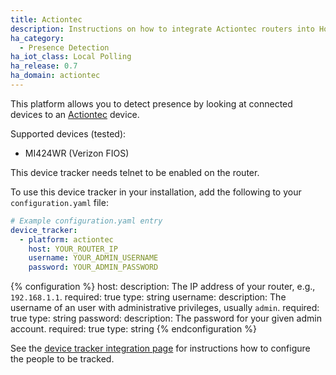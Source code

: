 ```yaml
---
title: Actiontec
description: Instructions on how to integrate Actiontec routers into Home Assistant.
ha_category:
  - Presence Detection
ha_iot_class: Local Polling
ha_release: 0.7
ha_domain: actiontec
---
```


This platform allows you to detect presence by looking at connected devices to an [Actiontec](https://www.actiontec.com/) device.

Supported devices (tested):

- MI424WR (Verizon FIOS)

<div class='note warning'>
This device tracker needs telnet to be enabled on the router.
</div>

To use this device tracker in your installation, add the following to your `configuration.yaml` file:

```yaml
# Example configuration.yaml entry
device_tracker:
  - platform: actiontec
    host: YOUR_ROUTER_IP
    username: YOUR_ADMIN_USERNAME
    password: YOUR_ADMIN_PASSWORD
```

{% configuration %}
host:
  description: The IP address of your router, e.g., `192.168.1.1`.
  required: true
  type: string
username:
  description: The username of an user with administrative privileges, usually `admin`.
  required: true
  type: string
password:
  description: The password for your given admin account.
  required: true
  type: string
{% endconfiguration %}

See the [device tracker integration page](/integrations/device_tracker/) for instructions how to configure the people to be tracked.
